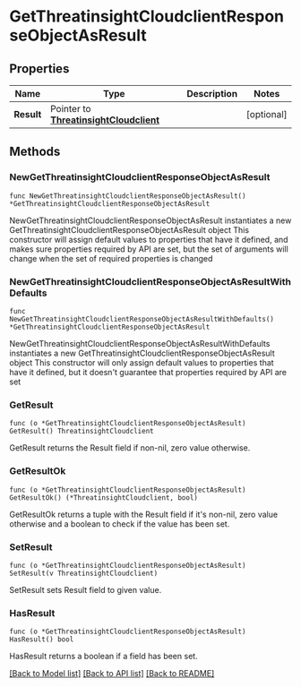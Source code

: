 # GetThreatinsightCloudclientResponseObjectAsResult

## Properties

Name | Type | Description | Notes
------------ | ------------- | ------------- | -------------
**Result** | Pointer to [**ThreatinsightCloudclient**](ThreatinsightCloudclient.md) |  | [optional] 

## Methods

### NewGetThreatinsightCloudclientResponseObjectAsResult

`func NewGetThreatinsightCloudclientResponseObjectAsResult() *GetThreatinsightCloudclientResponseObjectAsResult`

NewGetThreatinsightCloudclientResponseObjectAsResult instantiates a new GetThreatinsightCloudclientResponseObjectAsResult object
This constructor will assign default values to properties that have it defined,
and makes sure properties required by API are set, but the set of arguments
will change when the set of required properties is changed

### NewGetThreatinsightCloudclientResponseObjectAsResultWithDefaults

`func NewGetThreatinsightCloudclientResponseObjectAsResultWithDefaults() *GetThreatinsightCloudclientResponseObjectAsResult`

NewGetThreatinsightCloudclientResponseObjectAsResultWithDefaults instantiates a new GetThreatinsightCloudclientResponseObjectAsResult object
This constructor will only assign default values to properties that have it defined,
but it doesn't guarantee that properties required by API are set

### GetResult

`func (o *GetThreatinsightCloudclientResponseObjectAsResult) GetResult() ThreatinsightCloudclient`

GetResult returns the Result field if non-nil, zero value otherwise.

### GetResultOk

`func (o *GetThreatinsightCloudclientResponseObjectAsResult) GetResultOk() (*ThreatinsightCloudclient, bool)`

GetResultOk returns a tuple with the Result field if it's non-nil, zero value otherwise
and a boolean to check if the value has been set.

### SetResult

`func (o *GetThreatinsightCloudclientResponseObjectAsResult) SetResult(v ThreatinsightCloudclient)`

SetResult sets Result field to given value.

### HasResult

`func (o *GetThreatinsightCloudclientResponseObjectAsResult) HasResult() bool`

HasResult returns a boolean if a field has been set.


[[Back to Model list]](../README.md#documentation-for-models) [[Back to API list]](../README.md#documentation-for-api-endpoints) [[Back to README]](../README.md)


